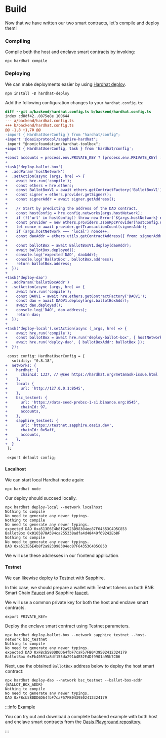 # Build

Now that we have written our two smart contracts, let's compile and deploy them!

### Compiling

Compile both the host and enclave smart contracts by invoking:

```shell
npx hardhat compile
```

### Deploying

We can make deployments easier by using [Hardhat deploy](https://github.com/wighawag/hardhat-deploy).

```shell npm2yarn
npm install -D hardhat-deploy
```


Add the following configuration changes to your `hardhat.config.ts`:

```diff
diff --git a/backend/hardhat.config.ts b/backend/hardhat.config.ts
index cd8df42..0875e8e 100644
--- a/backend/hardhat.config.ts
+++ b/backend/hardhat.config.ts
@@ -1,8 +1,70 @@
-import { HardhatUserConfig } from "hardhat/config";
+import '@oasisprotocol/sapphire-hardhat';
 import "@nomicfoundation/hardhat-toolbox";
+import { HardhatUserConfig, task } from 'hardhat/config';
+
+const accounts = process.env.PRIVATE_KEY ? [process.env.PRIVATE_KEY] : [];
+
+task('deploy-ballot-box')
+  .addParam('hostNetwork')
+  .setAction(async (args, hre) => {
+    await hre.run('compile');
+    const ethers = hre.ethers;
+    const BallotBoxV1 = await ethers.getContractFactory('BallotBoxV1');
+    const signer = ethers.provider.getSigner();
+    const signerAddr = await signer.getAddress();
+
+    // Start by predicting the address of the DAO contract.
+    const hostConfig = hre.config.networks[args.hostNetwork];
+    if (!('url' in hostConfig)) throw new Error(`${args.hostNetwork} not configured`);
+    const provider = new ethers.providers.JsonRpcProvider(hostConfig.url);
+    let nonce = await provider.getTransactionCount(signerAddr);
+    if (args.hostNetwork === 'local') nonce++;
+    const daoAddr = ethers.utils.getContractAddress({ from: signerAddr, nonce });
+
+    const ballotBox = await BallotBoxV1.deploy(daoAddr);
+    await ballotBox.deployed();
+    console.log('expected DAO', daoAddr);
+    console.log('BallotBox', ballotBox.address);
+    return ballotBox.address;
+  });
+
+task('deploy-dao')
+  .addParam('ballotBoxAddr')
+  .setAction(async (args, hre) => {
+    await hre.run('compile');
+    const DAOV1 = await hre.ethers.getContractFactory('DAOV1');
+    const dao = await DAOV1.deploy(args.ballotBoxAddr);
+    await dao.deployed();
+    console.log('DAO', dao.address);
+    return dao;
+  });
+
+task('deploy-local').setAction(async (_args, hre) => {
+    await hre.run('compile');
+    const ballotBox = await hre.run('deploy-ballot-box', { hostNetwork: 'local' });
+    await hre.run('deploy-dao', { ballotBoxAddr: ballotBox });
+  });
 
 const config: HardhatUserConfig = {
   solidity: "0.8.18",
+  networks: {
+    hardhat: {
+      chainId: 1337, // @see https://hardhat.org/metamask-issue.html
+    },
+    local: {
+      url: 'http://127.0.0.1:8545',
+    },
+    bsc_testnet: {
+      url: 'https://data-seed-prebsc-1-s1.binance.org:8545',
+      chainId: 97,
+      accounts,
+    },
+    sapphire_testnet: {
+      url: 'https://testnet.sapphire.oasis.dev',
+      chainId: 0x5aff,
+      accounts,
+    },
+  }
 };
 
 export default config;
```

#### Localhost

We can start local Hardhat node again:

```shell
npx hardhat node
```

Our deploy should succeed locally.

```shell
npx hardhat deploy-local --network localhost
Nothing to compile
No need to generate any newer typings.
Nothing to compile
No need to generate any newer typings.
expected DAO 0xa513E6E4b8f2a923D98304ec87F64353C4D5C853
BallotBox 0x0165878A594ca255338adfa4d48449f69242Eb8F
Nothing to compile
No need to generate any newer typings.
DAO 0xa513E6E4b8f2a923D98304ec87F64353C4D5C853
```

We will use these addresses in our frontend application.

#### Testnet

We can likewise deploy to [Testnet](../../dapp/sapphire/guide#testnet-and-mainnet)
with Sapphire.

In this case, we should prepare a wallet with Testnet tokens on both BNB Smart
Chain [Faucet](https://testnet.bnbchain.org/faucet-smart) and Sapphire [faucet](https://faucet.testnet.oasis.dev).

We will use a common private key for both the host and enclave smart contracts.

```shell
export PRIVATE_KEY=
```

Deploy the enclave smart contract using Testnet parameters.

```shell
npx hardhat deploy-ballot-box --network sapphire_testnet --host-network bsc_testnet
Nothing to compile
No need to generate any newer typings.
expected DAO 0xFBcb580DD6D64fbF7caF57FB0439502412324179
BallotBox 0xFb40591a8df155da291A4B52E4Df9901a95b7C06
```

Next, use the obtained `BallotBox` address below to deploy the host smart
contract:

```shell
npx hardhat deploy-dao --network bsc_testnet --ballot-box-addr {BALLOT_BOX_ADDR}
Nothing to compile
No need to generate any newer typings.
DAO 0xFBcb580DD6D64fbF7caF57FB0439502412324179
```

:::info Example

You can try out and download a complete backend example with both host and
enclave smart contracts from the
[Oasis Playground repository][backend-example].

:::

[backend-example]: https://github.com/oasisprotocol/playground/tree/main/opl-secret-ballot/backend
